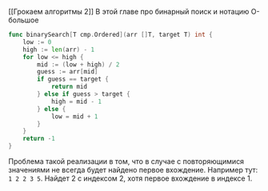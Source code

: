[[Грокаем алгоритмы 2]]
В этой главе про бинарный поиск и нотацию О-большое

```go
func binarySearch[T cmp.Ordered](arr []T, target T) int {
    low := 0
    high := len(arr) - 1
    for low <= high {
        mid := (low + high) / 2
        guess := arr[mid]
        if guess == target {
            return mid
        } else if guess > target {
            high = mid - 1
        } else {
            low = mid + 1
        }
    }
    return -1
}
```
Проблема такой реализации в том, что в случае с повторяющимися значениями не всегда будет найдено первое вхождение. Например тут: `1 2 2 3 5`. Найдет 2 с индексом 2, хотя первое вхождение в индексе 1. 
